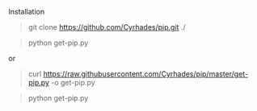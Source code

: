 Installation
> git clone https://github.com/Cyrhades/pip.git ./

> python get-pip.py

or
        
> curl https://raw.githubusercontent.com/Cyrhades/pip/master/get-pip.py -o get-pip.py

> python get-pip.py